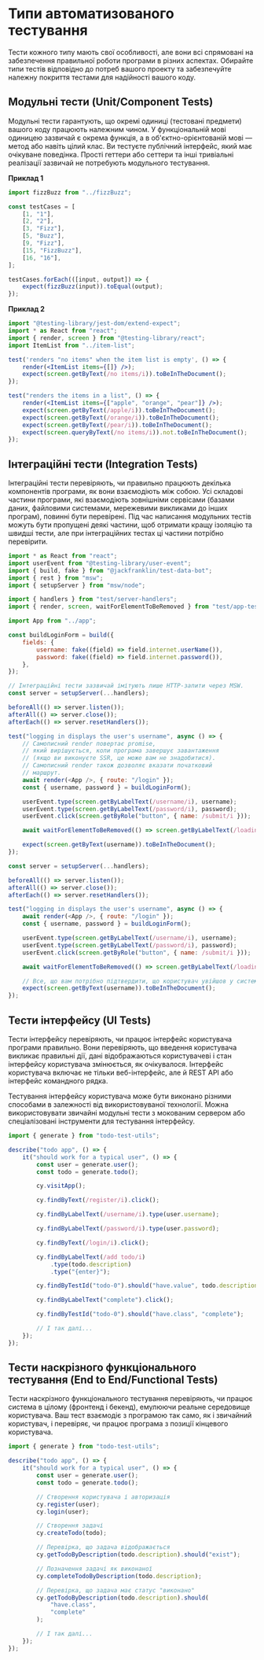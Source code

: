 # Типи автоматизованого тестування

Тести кожного типу мають свої особливості, але вони всі спрямовані на забезпечення правильної роботи програми в різних аспектах. Обирайте типи тестів відповідно до потреб вашого проекту та забезпечуйте належну покриття тестами для надійності вашого коду.

## Модульні тести (Unit/Component Tests)

Модульні тести гарантують, що окремі одиниці (тестовані предмети) вашого коду працюють належним чином. У функціональній мові одиницею зазвичай є окрема функція, а в об'єктно-орієнтованій мові — метод або навіть цілий клас. Ви тестуєте публічний інтерфейс, який має очікуване поведінка. Прості геттери або сеттери та інші тривіальні реалізації зазвичай не потребують модульного тестування.

**Приклад 1**

```js
import fizzBuzz from "../fizzBuzz";

const testCases = [
    [1, "1"],
    [2, "2"],
    [3, "Fizz"],
    [5, "Buzz"],
    [9, "Fizz"],
    [15, "FizzBuzz"],
    [16, "16"],
];

testCases.forEach(([input, output]) => {
    expect(fizzBuzz(input)).toEqual(output);
});
```

**Приклад 2**

```jsx
import "@testing-library/jest-dom/extend-expect";
import * as React from "react";
import { render, screen } from "@testing-library/react";
import ItemList from "../item-list";

test('renders "no items" when the item list is empty', () => {
    render(<ItemList items={[]} />);
    expect(screen.getByText(/no items/i)).toBeInTheDocument();
});

test("renders the items in a list", () => {
    render(<ItemList items={["apple", "orange", "pear"]} />);
    expect(screen.getByText(/apple/i)).toBeInTheDocument();
    expect(screen.getByText(/orange/i)).toBeInTheDocument();
    expect(screen.getByText(/pear/i)).toBeInTheDocument();
    expect(screen.queryByText(/no items/i)).not.toBeInTheDocument();
});
```

## Інтеграційні тести (Integration Tests)

Інтеграційні тести перевіряють, чи правильно працюють декілька компонентів програми, як вони взаємодіють між собою. Усі складові частини програми, які взаємодіють зовнішніми сервісами (базами даних, файловими системами, мережевими викликами до інших програм), повинні бути перевірені. Під час написання модульних тестів можуть бути пропущені деякі частини, щоб отримати кращу ізоляцію та швидші тести, але при інтеграційних тестах ці частини потрібно перевірити.

```js
import * as React from "react";
import userEvent from "@testing-library/user-event";
import { build, fake } from "@jackfranklin/test-data-bot";
import { rest } from "msw";
import { setupServer } from "msw/node";

import { handlers } from "test/server-handlers";
import { render, screen, waitForElementToBeRemoved } from "test/app-test-utils";

import App from "../app";

const buildLoginForm = build({
    fields: {
        username: fake((field) => field.internet.userName()),
        password: fake((field) => field.internet.password()),
    },
});

// Інтеграційні тести зазвичай імітують лише HTTP-запити через MSW.
const server = setupServer(...handlers);

beforeAll(() => server.listen());
afterAll(() => server.close());
afterEach(() => server.resetHandlers());

test("logging in displays the user's username", async () => {
    // Самописний render повертає promise,
    // який вирішується, коли програма завершує завантаження
    // (якщо ви виконуєте SSR, це може вам не знадобитися).
    // Самописний render також дозволяє вказати початковий
    // маршрут.
    await render(<App />, { route: "/login" });
    const { username, password } = buildLoginForm();

    userEvent.type(screen.getByLabelText(/username/i), username);
    userEvent.type(screen.getByLabelText(/password/i), password);
    userEvent.click(screen.getByRole("button", { name: /submit/i }));

    await waitForElementToBeRemoved(() => screen.getByLabelText(/loading/i));

    expect(screen.getByText(username)).toBeInTheDocument();
});

const server = setupServer(...handlers);

beforeAll(() => server.listen());
afterAll(() => server.close());
afterEach(() => server.resetHandlers());

test("logging in displays the user's username", async () => {
    await render(<App />, { route: "/login" });
    const { username, password } = buildLoginForm();

    userEvent.type(screen.getByLabelText(/username/i), username);
    userEvent.type(screen.getByLabelText(/password/i), password);
    userEvent.click(screen.getByRole("button", { name: /submit/i }));

    await waitForElementToBeRemoved(() => screen.getByLabelText(/loading/i));

    // Все, що вам потрібно підтвердити, що користувач увійшов у систему.
    expect(screen.getByText(username)).toBeInTheDocument();
});
```

## Тести інтерфейсу (UI Tests)

Тести інтерфейсу перевіряють, чи працює інтерфейс користувача програми правильно. Вони перевіряють, що введення користувача викликає правильні дії, дані відображаються користувачеві і стан інтерфейсу користувача змінюється, як очікувалося. Інтерфейс користувача включає не тільки веб-інтерфейс, але й REST API або інтерфейс командного рядка.

Тестування інтерфейсу користувача може бути виконано різними способами в залежності від використовуваної технології. Можна використовувати звичайні модульні тести з мокованим сервером або спеціалізовані інструменти для тестування інтерфейсу.

```js
import { generate } from "todo-test-utils";

describe("todo app", () => {
    it("should work for a typical user", () => {
        const user = generate.user();
        const todo = generate.todo();

        cy.visitApp();

        cy.findByText(/register/i).click();

        cy.findByLabelText(/username/i).type(user.username);

        cy.findByLabelText(/password/i).type(user.password);

        cy.findByText(/login/i).click();

        cy.findByLabelText(/add todo/i)
            .type(todo.description)
            .type("{enter}");

        cy.findByTestId("todo-0").should("have.value", todo.description);

        cy.findByLabelText("complete").click();

        cy.findByTestId("todo-0").should("have.class", "complete");

        // І так далі...
    });
});
```

## Тести наскрізного функціонального тестування (End to End/Functional Tests)

Тести наскрізного функціонального тестування перевіряють, чи працює система в цілому (фронтенд і бекенд), емулюючи реальне середовище користувача. Ваш тест взаємодіє з програмою так само, як і звичайний користувач, і перевіряє, чи працює програма з позиції кінцевого користувача.

```js
import { generate } from "todo-test-utils";

describe("todo app", () => {
    it("should work for a typical user", () => {
        const user = generate.user();
        const todo = generate.todo();

        // Створення користувача і авторизація
        cy.register(user);
        cy.login(user);

        // Створення задачі
        cy.createTodo(todo);

        // Перевірка, що задача відображається
        cy.getTodoByDescription(todo.description).should("exist");

        // Позначення задачі як виконаної
        cy.completeTodoByDescription(todo.description);

        // Перевірка, що задача має статус "виконано"
        cy.getTodoByDescription(todo.description).should(
            "have.class",
            "complete"
        );

        // І так далі...
    });
});
```
